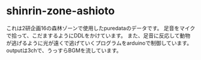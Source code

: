 # shinrin-zone-ashioto
これは2研企画16の森林ゾーンで使用したpuredataのデータです。
足音をマイクで拾って、こだまするようにDDLをかけています。
また、足音に反応して動物が逃げるように光が遠くで逃げていくプログラムをarduinoで制御しています。
outputは3chで、うっすらBGMを流しています。
